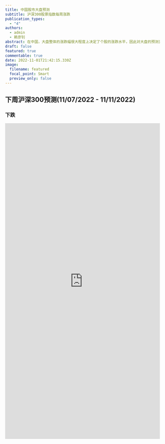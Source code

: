 ```yaml
---
title: 中国股市大盘预测
subtitle: 沪深300股票指数每周涨跌
publication_types:
  - "4"
authors:
  - admin
  - 赖彦钊
abstract: 在中国，大盘整体的涨跌幅很大程度上决定了个股的涨跌水平，因此对大盘的预测变得格外重要。已有应用通常基于传统统计回归方法以及手工构造的少数时序特征预测大盘指数的未来涨跌，忽略了宏观经济，外部市场及其他资产对于大盘的影响，导致有限的预测效果。乾阜提出基于时序神经网络的结合宏观经济变量等多维度特征的股票大盘预测，并每周发布对于沪深300指数的涨跌幅预测，以促进相关领域的研究和应用
draft: false
featured: true
commentable: true
date: 2022-11-01T21:42:15.330Z
image:
  filename: featured
  focal_point: Smart
  preview_only: false
---
```

## 下周沪深300预测(11/07/2022 - 11/11/2022)

### 下跌

<iframe src="https://wandb.chancefocus.com/jimin/market-prediction-dataset/reports/2022-11-06---VmlldzoyMTA?accessToken=k9fqlnplbzar9ge7q907yuxhxd5ymebfb5onlr661elly5n42g669mauroiilu73" style="border:none;height:1024px;width:100%">

